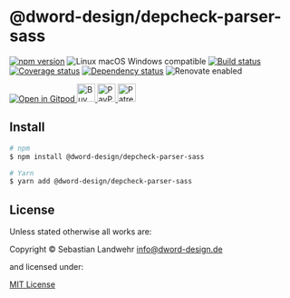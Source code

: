 <!-- TITLE/ -->
# @dword-design/depcheck-parser-sass
<!-- /TITLE -->

<!-- BADGES/ -->
[![npm version](https://img.shields.io/npm/v/@dword-design/depcheck-parser-sass.svg)](https://npmjs.org/package/@dword-design/depcheck-parser-sass)
![Linux macOS Windows compatible](https://img.shields.io/badge/os-linux%20%7C%C2%A0macos%20%7C%C2%A0windows-blue)
[![Build status](https://github.com/dword-design/depcheck-parser-sass/workflows/build/badge.svg)](https://github.com/dword-design/depcheck-parser-sass/actions)
[![Coverage status](https://img.shields.io/coveralls/dword-design/depcheck-parser-sass)](https://coveralls.io/github/dword-design/depcheck-parser-sass)
[![Dependency status](https://img.shields.io/david/dword-design/depcheck-parser-sass)](https://david-dm.org/dword-design/depcheck-parser-sass)
![Renovate enabled](https://img.shields.io/badge/renovate-enabled-brightgreen)

<a href="https://gitpod.io/#https://github.com/dword-design/bar">
  <img src="https://gitpod.io/button/open-in-gitpod.svg" alt="Open in Gitpod">
</a><a href="https://www.buymeacoffee.com/dword">
  <img
    src="https://www.buymeacoffee.com/assets/img/guidelines/download-assets-sm-2.svg"
    alt="Buy Me a Coffee"
    height="32"
  >
</a><a href="https://paypal.me/SebastianLandwehr">
  <img
    src="https://dword-design.de/images/paypal.svg"
    alt="PayPal"
    height="32"
  >
</a><a href="https://www.patreon.com/dworddesign">
  <img
    src="https://dword-design.de/images/patreon.svg"
    alt="Patreon"
    height="32"
  >
</a>
<!-- /BADGES -->

<!-- DESCRIPTION/ -->

<!-- /DESCRIPTION -->

<!-- INSTALL/ -->
## Install

```bash
# npm
$ npm install @dword-design/depcheck-parser-sass

# Yarn
$ yarn add @dword-design/depcheck-parser-sass
```
<!-- /INSTALL -->

<!-- LICENSE/ -->
## License

Unless stated otherwise all works are:

Copyright &copy; Sebastian Landwehr <info@dword-design.de>

and licensed under:

[MIT License](https://opensource.org/licenses/MIT)
<!-- /LICENSE -->
